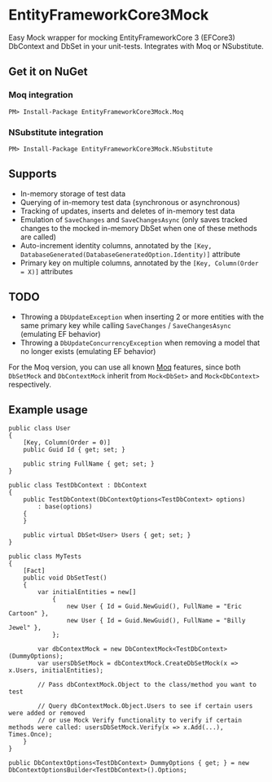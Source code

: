 # EntityFrameworkCore3Mock

Easy Mock wrapper for mocking EntityFrameworkCore 3 (EFCore3) DbContext and DbSet in your unit-tests. Integrates with Moq or NSubstitute.

## Get it on NuGet

### Moq integration

    PM> Install-Package EntityFrameworkCore3Mock.Moq

### NSubstitute integration

    PM> Install-Package EntityFrameworkCore3Mock.NSubstitute

## Supports

* In-memory storage of test data
* Querying of in-memory test data (synchronous or asynchronous)
* Tracking of updates, inserts and deletes of in-memory test data
* Emulation of `SaveChanges` and `SaveChangesAsync` (only saves tracked changes to the mocked in-memory DbSet when one of these methods are called)
* Auto-increment identity columns, annotated by the `[Key, DatabaseGenerated(DatabaseGeneratedOption.Identity)]` attribute
* Primary key on multiple columns, annotated by the `[Key, Column(Order = X)]` attributes

## TODO

* Throwing a `DbUpdateException` when inserting 2 or more entities with the same primary key while calling `SaveChanges` / `SaveChangesAsync` (emulating EF behavior)
* Throwing a `DbUpdateConcurrencyException` when removing a model that no longer exists (emulating EF behavior)

For the Moq version, you can use all known [Moq](https://github.com/Moq/moq4/wiki/Quickstart) features, since both `DbSetMock` and `DbContextMock` inherit from `Mock<DbSet>` and `Mock<DbContext>` respectively.

## Example usage

    public class User
    {
        [Key, Column(Order = 0)]
        public Guid Id { get; set; }

        public string FullName { get; set; }
    }

    public class TestDbContext : DbContext
    {
        public TestDbContext(DbContextOptions<TestDbContext> options)
            : base(options)
        {
        }

        public virtual DbSet<User> Users { get; set; }
    }

    public class MyTests
    {
        [Fact]
        public void DbSetTest()
        {
            var initialEntities = new[]
                {
                    new User { Id = Guid.NewGuid(), FullName = "Eric Cartoon" },
                    new User { Id = Guid.NewGuid(), FullName = "Billy Jewel" },
                };
            
            var dbContextMock = new DbContextMock<TestDbContext>(DummyOptions);
            var usersDbSetMock = dbContextMock.CreateDbSetMock(x => x.Users, initialEntities);
        
            // Pass dbContextMock.Object to the class/method you want to test
        
            // Query dbContextMock.Object.Users to see if certain users were added or removed
            // or use Mock Verify functionality to verify if certain methods were called: usersDbSetMock.Verify(x => x.Add(...), Times.Once);
        }
    }

    public DbContextOptions<TestDbContext> DummyOptions { get; } = new DbContextOptionsBuilder<TestDbContext>().Options;
